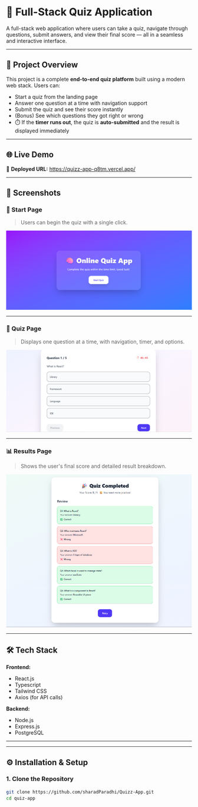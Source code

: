 # 🧠 Full-Stack Quiz Application

A full-stack web application where users can take a quiz, navigate through questions, submit answers, and view their final score — all in a seamless and interactive interface.

---

## 🚀 Project Overview

This project is a complete **end-to-end quiz platform** built using a modern web stack.
Users can:

- Start a quiz from the landing page
- Answer one question at a time with navigation support
- Submit the quiz and see their score instantly
- (Bonus) See which questions they got right or wrong
- ⏱️ If the **timer runs out**, the quiz is **auto-submitted** and the result is displayed immediately

---

## 🌐 Live Demo

🔗 **Deployed URL:** https://quizz-app-q8tm.vercel.app/ <!-- TODO: Add deployed URL after deployment -->

---

## 📸 Screenshots

### 🏁 Start Page

> Users can begin the quiz with a single click.

![Start Page Screenshot](./frontend//src//assets//startPage.png) <!-- Replace with actual image -->

---

### 🧩 Quiz Page

> Displays one question at a time, with navigation, timer, and options.

![Quiz Page Screenshot](./frontend//src/assets//quiz-page.png) <!-- Replace with actual image -->

---

### 📊 Results Page

> Shows the user's final score and detailed result breakdown.

![Result Page Screenshot](./frontend//src//assets//Result-page.png) <!-- Replace with actual image -->

---

## 🛠️ Tech Stack

**Frontend:**

- React.js
- Typescript
- Tailwind CSS
- Axios (for API calls)

**Backend:**

- Node.js
- Express.js
- PostgreSQL

---

---

## ⚙️ Installation & Setup

### 1. Clone the Repository

```bash
git clone https://github.com/sharadParadhi/Quizz-App.git
cd quiz-app
```

